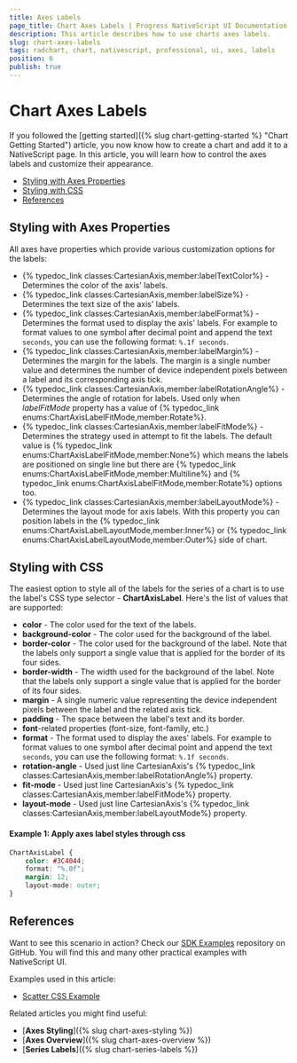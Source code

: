 ```yaml
---
title: Axes Labels
page_title: Chart Axes Labels | Progress NativeScript UI Documentation
description: This article describes how to use charts axes labels.
slug: chart-axes-labels
tags: radchart, chart, nativescript, professional, ui, axes, labels
position: 6
publish: true
---
```


# Chart Axes Labels

If you followed the [getting started]({% slug chart-getting-started %} "Chart Getting Started") article, you now know how to create a chart and add it to a NativeScript page. In this article, you will learn how to control the axes labels and customize their appearance.

* [Styling with Axes Properties](#styling-with-axes-properties)
* [Styling with CSS](#styling-with-css)
* [References](#references)


## Styling with Axes Properties

All axes have properties which provide various customization options for the labels:

- {% typedoc_link classes:CartesianAxis,member:labelTextColor%} - Determines the color of the axis' labels.
- {% typedoc_link classes:CartesianAxis,member:labelSize%} - Determines the text size of the axis' labels.
- {% typedoc_link classes:CartesianAxis,member:labelFormat%} - Determines the format used to display the axis' labels. For example to format values to one symbol after decimal point and append the text `seconds`, you can use the following format: `%.1f seconds`.
- {% typedoc_link classes:CartesianAxis,member:labelMargin%} - Determines the margin for the labels. The margin is a single number value and determines the number of device independent pixels between a label and its corresponding axis tick. 
- {% typedoc_link classes:CartesianAxis,member:labelRotationAngle%} - Determines the angle of rotation for labels. Used only when *labelFitMode* property has a value of {% typedoc_link enums:ChartAxisLabelFitMode,member:Rotate%}.
- {% typedoc_link classes:CartesianAxis,member:labelFitMode%} - Determines the strategy used in attempt to fit the labels. The default value is {% typedoc_link enums:ChartAxisLabelFitMode,member:None%} which means the labels are positioned on single line but there are {% typedoc_link enums:ChartAxisLabelFitMode,member:Multiline%} and {% typedoc_link enums:ChartAxisLabelFitMode,member:Rotate%} options too.
- {% typedoc_link classes:CartesianAxis,member:labelLayoutMode%} - Determines the layout mode for axis labels. With this property you can position labels in the {% typedoc_link enums:ChartAxisLabelLayoutMode,member:Inner%} or {% typedoc_link enums:ChartAxisLabelLayoutMode,member:Outer%} side of chart.


## Styling with CSS

The easiest option to style all of the labels for the series of a chart is to use the label's CSS type selector - **ChartAxisLabel**. Here's the list of values that are supported: 
* **color** - The color used for the text of the labels.
* **background-color** - The color used for the background of the label.
* **border-color** - The color used for the background of the label. Note that the labels only support a single value that is applied for the border of its four sides.
* **border-width** - The width used for the background of the label. Note that the labels only support a single value that is applied for the border of its four sides.
* **margin** - A single numeric value representing the device independent pixels between the label and the related axis tick.
* **padding** - The space between the label's text and its border.
* **font**-related properties (font-size, font-family, etc.)
* **format** -  The format used to display the axes' labels. For example to format values to one symbol after decimal point and append the text `seconds`, you can use the following format: `%.1f seconds`.
* **rotation-angle** - Used just line CartesianAxis's {% typedoc_link classes:CartesianAxis,member:labelRotationAngle%} property.
* **fit-mode** - Used just line CartesianAxis's {% typedoc_link classes:CartesianAxis,member:labelFitMode%} property.
* **layout-mode** - Used just line CartesianAxis's {% typedoc_link classes:CartesianAxis,member:labelLayoutMode%} property.

#### Example 1: Apply axes label styles through css

```CSS
ChartAxisLabel {
    color: #3C4044;
    format: "%.0f";
    margin: 12;
    layout-mode: outer;
}
```

## References

Want to see this scenario in action?
Check our [SDK Examples](https://github.com/NativeScript/nativescript-ui-samples) repository on GitHub. You will find this and many other practical examples with NativeScript UI.

Examples used in this article:

* [Scatter CSS Example](https://github.com/NativeScript/nativescript-ui-samples/tree/master/chart/app/examples/css)

Related articles you might find useful:

* [**Axes Styling**]({% slug chart-axes-styling %})
* [**Axes Overview**]({% slug chart-axes-overview %})
* [**Series Labels**]({% slug chart-series-labels %})
